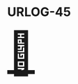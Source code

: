 # URLOG-45

<a href="https://madebyfieldwork.com/projects/mavis/" style="font-size: 10vw; text-align:center;" target="_blank"><div>🚪</div></a>